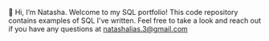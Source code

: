  👋 Hi, I’m Natasha. Welcome to my SQL portfolio! This code repository contains examples of SQL I've written. Feel free to take a look and reach out if you have any questions at natashalias.3@gmail.com

<!---
natashalias/natashalias is a ✨ special ✨ repository because its `README.md` (this file) appears on your GitHub profile.
You can click the Preview link to take a look at your changes.
--->

